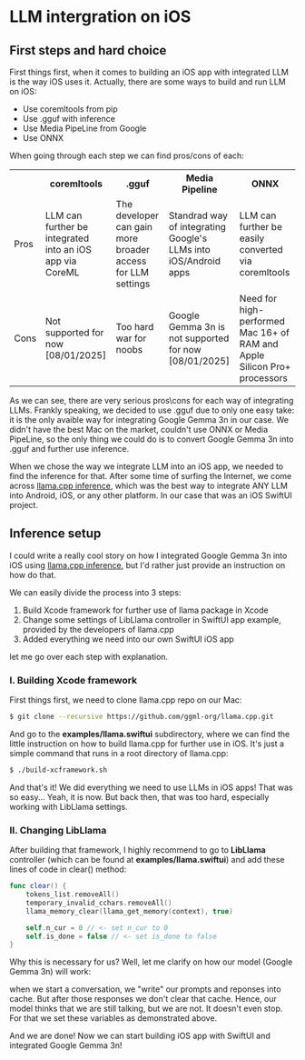 # LLM intergration on iOS

## First steps and hard choice

<p>First things first, when it comes to building an iOS app with integrated LLM is the way iOS uses it. Actually, there are some ways to build and run LLM on iOS:</p>

<ul>
    <li>Use coremltools from pip</li>
    <li>Use .gguf with inference</li>
    <li>Use Media PipeLine from Google</li>
    <li>Use ONNX</li>
</ul>

<p>When going through each step we can find pros/cons of each:</p>

<table>
  <tr>
    <th></th>
    <th>coremltools</th>
    <th>.gguf</th>
    <th>Media Pipeline</th>
    <th>ONNX</th>
  </tr>
  <tr>
    <td>Pros</td>
    <td>LLM can further be integrated into an iOS app via CoreML</td>
    <td>The developer can gain more broader access for LLM settings</td>
    <td>Standrad way of integrating Google's LLMs into iOS/Android apps</td>
    <td>LLM can further be easily converted via coremltools</td>
  </tr>
  <tr>
    <td>Cons</td>
    <td>Not supported for now [08/01/2025]</td>
    <td>Too hard war for noobs</td>
    <td>Google Gemma 3n is not supported for now [08/01/2025]</td>
    <td>Need for high-performed Mac 16+ of RAM and Apple Silicon Pro+ processors</td>
  </tr>
</table>

<p>As we can see, there are very serious pros\cons for each way of integrating LLMs. Frankly speaking, we decided to use .gguf due to only one easy take: it is the only avaible way for integrating Google Gemma 3n in our case. We didn't have the best Mac on the market, couldn't use ONNX or Media PipeLine, so the only thing we could do is to convert Google Gemma 3n into .gguf and further use inference.</p>

<p>When we chose the way we integrate LLM into an iOS app, we needed to find the inference for that. After some time of surfing the Internet, we come across <a href="https://github.com/ggml-org/llama.cpp">llama.cpp inference</a>, which was the best way to integrate ANY LLM into Android, iOS, or any other platform. In our case that was an iOS SwiftUI project.</p>

## Inference setup

<p>I could write a really cool story on how I integrated Google Gemma 3n into iOS using <a href="https://github.com/ggml-org/llama.cpp">llama.cpp inference</a>, but I'd rather just provide an instruction on how do that.</p>

<p>We can easily divide the process into 3 steps:</p>
<ol>
    <li>Build Xcode framework for further use of llama package in Xcode</li>
    <li>Change some settings of LibLlama controller in SwiftUI app example, provided by the developers of llama.cpp</li>
    <li>Added everything we need into our own SwiftUI iOS app</li>
</ol>

<p>let me go over each step with explanation.</p>

### I. Building Xcode framework

<p>First things first, we need to clone llama.cpp repo on our Mac:</p>

```bash
$ git clone --recursive https://github.com/ggml-org/llama.cpp.git
```

<p>And go to the <b>examples/llama.swiftui</b> subdirectory, where we can find the little instruction on how to build llama.cpp for further use in iOS. It's just a simple command that runs in a root directory of llama.cpp:</p>

```bash
$ ./build-xcframework.sh
```

<p>And that's it! We did everything we need to use LLMs in iOS apps! That was so easy... Yeah, it is now. But back then, that was too hard, especially working with LibLlama settings.</p>  

### II. Changing LibLlama

<p>After building that framework, I highly recommend to go to <b>LibLlama</b> controller (which can be found at <b>examples/llama.swiftui</b>) and add these lines of code in clear() method:</p>

```swift
func clear() {
    tokens_list.removeAll()
    temporary_invalid_cchars.removeAll()
    llama_memory_clear(llama_get_memory(context), true)

    self.n_cur = 0 // <- set n_cur to 0
    self.is_done = false // <- set is_done to false
}
```

<p>Why this is necessary for us? Well, let me clarify on how our model (Google Gemma 3n) will work: </p>

<p>when we start a conversation, we "write" our prompts and reponses into cache. But after those responses we don't clear that cache. Hence, our model thinks that we are still talking, but we are not. It doesn't even stop. For that we set these variables as demonstrated above.</p>

<p>And we are done! Now we can start building iOS app with SwiftUI and integrated Google Gemma 3n!</p>
